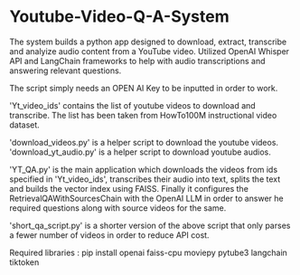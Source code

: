 # Youtube-Video-Q-A-System


The system builds a python app designed to download, extract, transcribe and analyize audio content from a YouTube video.
Utilized OpenAI Whisper API and LangChain frameworks to help with audio transcriptions and answering relevant questions.


The script simply needs an OPEN AI Key to be inputted in order to work.

'Yt_video_ids' contains the list of youtube videos to download and transcribe. The list has been taken from HowTo100M instructional
video dataset.

'download_videos.py' is a helper script to download the youtube videos.
'download_yt_audio.py' is a helper script to download youtube audios.

'YT_QA.py' is the main application which downloads the videos from ids specified in 'Yt_video_ids', transcribes their audio into text,
splits the text and builds the vector index using FAISS. Finally it configures the RetrievalQAWithSourcesChain with the OpenAI LLM in
order to answer he required questions along with source videos for the same. 

'short_qa_script.py' is a shorter version of the above script that only parses a fewer number of videos in order to reduce API cost.

Required libraries : pip install openai faiss-cpu moviepy pytube3 langchain tiktoken 
